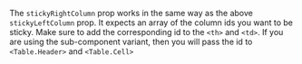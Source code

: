 The `stickyRightColumn` prop works in the same way as the above `stickyLeftColumn` prop. It expects an array of the column ids you want to be sticky. Make sure to add the corresponding id to the `<th>` and `<td>`.
If you are using the sub-component variant, then you will pass the id to `<Table.Header>` and `<Table.Cell>`